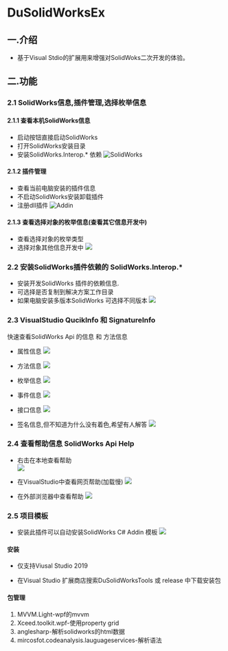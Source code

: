 # DuSolidWorksEx

## 一.介绍
* 基于Visual Stdio的扩展用来增强对SolidWoks二次开发的体验。

## 二.功能

### 2.1 SolidWorks信息,插件管理,选择枚举信息

#### 2.1.1 查看本机SolidWorks信息

* 启动按钮直接启动SolidWorks
* 打开SolidWorks安装目录
* 安装SolidWorks.Interop.* 依赖
![SolidWorks](.\picture\swinfo.png)

#### 2.1.2 插件管理

* 查看当前电脑安装的插件信息
* 不启动SolidWorks安装卸载插件
* 注册dll插件
![Addin](.\picture\addininfo.png)

#### 2.1.3 查看选择对象的枚举信息(查看其它信息开发中)

* 查看选择对象的枚举类型
* 选择对象其他信息开发中
![](.\picture\selectedinfo.png)

### 2.2 安装SolidWorks插件依赖的 SolidWorks.Interop.* 

* 安装开发SolidWorks 插件的依赖信息.
* 可选择是否复制到解决方案工作目录
* 如果电脑安装多版本SolidWorks 可选择不同版本
![](.\picture\reference.png)

### 2.3 VisualStudio QucikInfo 和 SignatureInfo

快速查看SolidWorks Api 的信息 和 方法信息

* 属性信息
![](.\picture\propertyinfo.png)

* 方法信息
![](.\picture\swmethodinfo.png)

* 枚举信息 
![](.\picture\enuminfo.png)

* 事件信息
![](.\picture\eventinfo.png)

* 接口信息
![](.\picture\interfaceinfo.png)

* 签名信息,但不知道为什么没有着色,希望有人解答
![](.\picture\signinfo.png)

### 2.4 查看帮助信息 SolidWorks Api Help

* 右击在本地查看帮助  
![](.\picture\apihelp.png)

* 在VisualStudio中查看网页帮助(加载慢)
![](.\picture\vsapihelp.png)

* 在外部浏览器中查看帮助
![](.\picture\browserapihelp.png)


### 2.5 项目模板

* 安装此插件可以自动安装SolidWorks C# Addin 模板
![](.\picture\template.png)

#### 安装

* 仅支持Viusal Studio 2019

* 在Visual Studio 扩展商店搜索DuSolidWorksTools 或 release 中下载安装包

#### 包管理

1. MVVM.Light-wpf的mvvm
2. Xceed.toolkit.wpf-使用property grid
3. anglesharp-解析solidworks的html数据
4. mircosfot.codeanalysis.lauguageservices-解析语法

